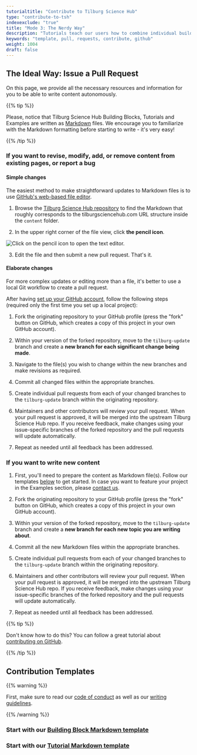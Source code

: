 ```yaml
---
tutorialtitle: "Contribute to Tilburg Science Hub"
type: "contribute-to-tsh"
indexexclude: "true"
title: "Mode 3: The Nerdy Way"
description: "Tutorials teach our users how to combine individual building blocks into a final product. Learn how to write one."
keywords: "template, pull, requests, contribute, github"
weight: 1004
draft: false
---
```


## The Ideal Way: Issue a Pull Request

On this page, we provide all the necessary resources and information for you to be able to write content autonomously.

{{% tip %}}

Please, notice that Tilburg Science Hub Building Blocks, Tutorials and Examples are written as [Markdown](https://guides.github.com/features/mastering-markdown/) files. We encourage you to familiarize with the Markdown formatting before starting to write - it's very easy!

{{% /tip %}}

### If you want to revise, modify, add, or remove content from existing pages, or report a bug

#### Simple changes

The easiest method to make straightforward updates to Markdown files is to use [GitHub's web-based file editor](https://help.github.com/en/articles/editing-files-in-your-repository).

1. Browse the [Tilburg Science Hub repository](https://github.com/tilburgsciencehub/tsh-website/) to find the Markdown that roughly corresponds to the tilburgsciencehub.com URL structure inside the `content` folder.

2. In the upper right corner of the file view, click **the pencil icon**.

![Click on the pencil icon to open the text editor.](../git-text-editor.png)

3. Edit the file and then submit a new pull request. That's it.

#### Elaborate changes

For more complex updates or editing more than a file, it's better to use a local Git workflow to create a pull request.

After having [set up your GitHub account](/building-blocks/configure-your-computer/statistics-and-computation/git/), follow the following steps (required only the first time you set up a local project):

1. Fork the originating repository to your GitHub profile (press the "fork" button
on GitHub, which creates a copy of this project in your own GitHub account).

2. Within your version of the forked repository, move to the `tilburg-update` branch and create a **new branch for each significant change being made**.

3. Navigate to the file(s) you wish to change within the new branches and make revisions as required.

4. Commit all changed files within the appropriate branches.

5. Create individual pull requests from each of your changed branches to the `tilburg-update` branch within the originating repository.

6. Maintainers and other contributors will review your pull request. When your pull request is approved, it will be merged into the upstream Tilburg Science Hub repo. If you receive feedback, make changes using your issue-specific branches of the forked repository and the pull requests will update automatically.

7. Repeat as needed until all feedback has been addressed.


### If you want to write new content

1. First, you'll need to prepare the content as Markdown file(s). Follow our templates [below](#contribution-templates) to get started. In case you want to feature your project in the Examples section, please [contact us](/about/#who-maintains-tsh).

2. Fork the originating repository to your GitHub profile (press the "fork" button
on GitHub, which creates a copy of this project in your own GitHub account).

3. Within your version of the forked repository, move to the `tilburg-update` branch and
create a **new branch for each new topic you are writing about**.

4. Commit all the new Markdown files within the appropriate branches.

5. Create individual pull requests from each of your changed branches to the `tilburg-update` branch within the originating repository.

6. Maintainers and other contributors will review your pull request. When your pull request is approved, it will be merged into the upstream Tilburg Science Hub repo. If you receive feedback, make changes using your issue-specific branches of the forked repository and the pull requests will update automatically.

7. Repeat as needed until all feedback has been addressed.

{{% tip %}}

Don't know how to do this? You can follow a great tutorial about [contributing on GitHub](https://github.com/firstcontributions/first-contributions).

{{% /tip %}}

## Contribution Templates

{{% warning %}}

First, make sure to read our [code of conduct](../code-of-conduct) as well as our [writing guidelines](../style-guide).

{{% /warning %}}

### Start with our [Building Block Markdown template](https://raw.githubusercontent.com/tilburgsciencehub/tsh-website/master/content/tutorials/more-tutorials/contribute-to-tilburg-science-hub/building-block-shell.md)

### Start with our [Tutorial Markdown template](https://raw.githubusercontent.com/tilburgsciencehub/tsh-website/master/content/tutorials/more-tutorials/contribute-to-tilburg-science-hub/tutorial-shell.md)

<!--
The design should always accommodate all users' knowledge levels and avoid confusion. For instance, on a tutorial page, there should be a quick and concise explanation (a sort of TL;DR), as well as a more in-depth exposition for those who need to educate themselves first.

The design should be attractive and easy to use for all our target groups and should strike a balance between glossiness and nerdiness. We want to avoid unnecessary clutter and stock photos. Let's keep it simple.
-->
